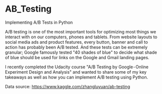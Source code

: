 # AB_Testing
Implementing A/B Tests in Python

A/B testing is one of the most important tools for optimizing most things we interact with on our computers, phones and tablets. From website layouts to social media ads and product features, every button, banner and call to action has probably been A/B tested. And these tests can be extremely granular; Google famously tested "40 shades of blue" to decide what shade of blue should be used for links on the Google and Gmail landing pages.

I recently completed the Udacity course "A/B Testing by Google - Online Experiment Design and Analysis" and wanted to share some of my key takeaways as well as how you can implement A/B testing using Python.

Data source: https://www.kaggle.com/zhangluyuan/ab-testing
